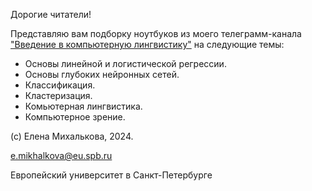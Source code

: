 Дорогие читатели!

Представляю вам подборку ноутбуков из моего телеграмм-канала ["Введение в компьютерную лингвистику"](https://t.me/freeAIintro) на следующие темы:
* Основы линейной и логистической регрессии.
* Основы глубоких нейронных сетей.
* Классификация.
* Кластеризация.
* Комьютерная лингвистика.
* Компьютерное зрение.

(c) Елена Михалькова, 2024.

e.mikhalkova@eu.spb.ru

Европейский университет в Санкт-Петербурге
